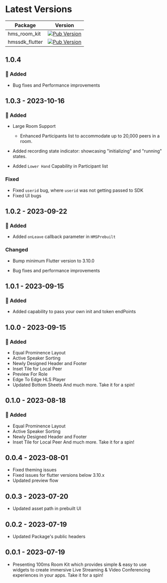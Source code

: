 # Latest Versions

| Package        | Version                                                                                                |
| -------------- | ------------------------------------------------------------------------------------------------------ |
| hms_room_kit   | [![Pub Version](https://img.shields.io/pub/v/hms_room_kit)](https://pub.dev/packages/hms_room_kit)     |
| hmssdk_flutter | [![Pub Version](https://img.shields.io/pub/v/hmssdk_flutter)](https://pub.dev/packages/hmssdk_flutter) |

## 1.0.4

### 🚀 Added
- Bug fixes and Performance improvements

## 1.0.3 - 2023-10-16

### 🚀 Added

- Large Room Support
  - Enhanced Participants list to accommodate up to 20,000 peers in a room.

- Added recording state indicator: showcasing "initializing" and "running" states.
- Added `Lower Hand` Capability in Participant list 

### Fixed

- Fixed `userid` bug, where `userid` was not getting passed to SDK
- Fixed UI bugs

## 1.0.2 - 2023-09-22

### 🚀 Added

- Added `onLeave` callback parameter in `HMSPrebuilt`

### Changed

- Bump minimum Flutter version to 3.10.0

- Bug fixes and performance improvements

## 1.0.1 - 2023-09-15

### 🚀 Added

- Added capability to pass your own init and token endPoints

## 1.0.0 - 2023-09-15

### 🚀 Added

- Equal Prominence Layout
- Active Speaker Sorting
- Newly Designed Header and Footer
- Inset Tile for Local Peer
- Preview For Role
- Edge To Edge HLS Player
- Updated Bottom Sheets
  And much more. Take it for a spin!

## 0.1.0 - 2023-08-18

### 🚀 Added

- Equal Prominence Layout
- Active Speaker Sorting
- Newly Designed Header and Footer
- Inset Tile for Local Peer
  And much more. Take it for a spin!

## 0.0.4 - 2023-08-01

- Fixed theming issues
- Fixed issues for flutter versions below 3.10.x
- Updated preview flow

## 0.0.3 - 2023-07-20

- Updated asset path in prebuilt UI

## 0.0.2 - 2023-07-19

- Updated Package's public headers

## 0.0.1 - 2023-07-19

- Presenting 100ms Room Kit which provides simple & easy to use widgets to create immersive Live Streaming & Video Conferencing experiences in your apps. Take it for a spin!
